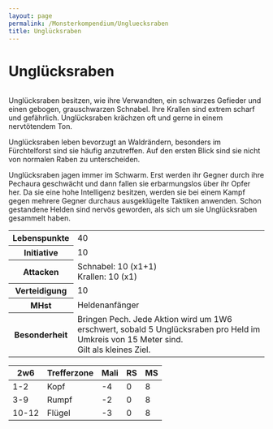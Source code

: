 ```yaml
---
layout: page
permalink: /Monsterkompendium/Ungluecksraben
title: Unglücksraben
---
```


# Unglücksraben

<img alt="" src="{{ site.baseurl }}/assets/images/monster/tn2/ungluecksrabe.jpg"/>

Unglücksraben besitzen, wie ihre Verwandten, ein schwarzes Gefieder und einen gebogen, grauschwarzen Schnabel. Ihre Krallen sind extrem scharf und gefährlich. Unglücksraben krächzen oft und gerne in einem nervtötendem Ton.

Unglücksraben leben bevorzugt an Waldrändern, besonders im Fürchtelforst sind sie häufig anzutreffen. Auf den ersten Blick sind sie nicht von normalen Raben zu unterscheiden.

Unglücksraben jagen immer im Schwarm. Erst werden ihr Gegner durch ihre Pechaura geschwächt und dann fallen sie erbarmungslos über ihr Opfer her. Da sie eine hohe Intelligenz besitzen, werden sie bei einem Kampf gegen mehrere Gegner durchaus ausgeklügelte Taktiken anwenden. Schon gestandene Helden sind nervös geworden, als sich um sie Unglücksraben gesammelt haben.

<table  >
<tbody>
<tr><th>Lebenspunkte</th><td>40</td></tr>
<tr><th>Initiative</th><td>10</td></tr>
<tr><th>Attacken</th><td>Schnabel: 10 (x1+1)<br/>
Krallen: 10 (x1)</td></tr>
<tr><th>Verteidigung</th><td>10</td></tr>
<tr><th>MHst</th><td>Heldenanfänger</td></tr>
<tr><th>Besonderheit</th><td>Bringen Pech. Jede Aktion wird um 1W6 erschwert, sobald 5 Unglücksraben pro Held im Umkreis von 15 Meter sind.<br/>
Gilt als kleines Ziel.</td></tr>
</tbody>
</table>
<table  >
<thead>
<tr><th>2w6</th><th>Trefferzone</th><th>Mali</th><th>RS</th><th>MS</th></tr>
</thead>
<tbody>
<tr><td>1-2</td><td>Kopf</td><td>-4</td><td>0</td><td>8</td></tr>
<tr><td>3-9</td><td>Rumpf</td><td>-2</td><td>0</td><td>8</td></tr>
<tr><td>10-12</td><td>Flügel</td><td>-3</td><td>0</td><td>8</td></tr>
</tbody>
</table>
